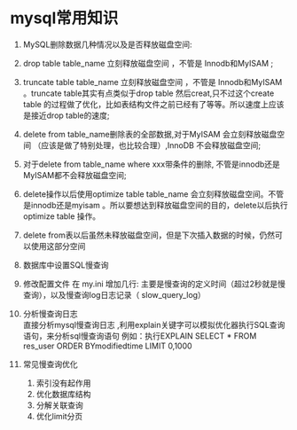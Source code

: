 # mysql常用知识
1. MySQL删除数据几种情况以及是否释放磁盘空间:
  1. drop table table_name 立刻释放磁盘空间 ，不管是 Innodb和MyISAM ;

  2. truncate table table_name 立刻释放磁盘空间 ，不管是 Innodb和MyISAM 。truncate table其实有点类似于drop table 然后creat,只不过这个create table 的过程做了优化，比如表结构文件之前已经有了等等。所以速度上应该是接近drop table的速度;

  3. delete from table_name删除表的全部数据,对于MyISAM 会立刻释放磁盘空间 （应该是做了特别处理，也比较合理）,InnoDB 不会释放磁盘空间;

  4. 对于delete from table_name where xxx带条件的删除, 不管是innodb还是MyISAM都不会释放磁盘空间;

  5. delete操作以后使用optimize table table_name 会立刻释放磁盘空间。不管是innodb还是myisam 。所以要想达到释放磁盘空间的目的，delete以后执行optimize table 操作。

  6. delete from表以后虽然未释放磁盘空间，但是下次插入数据的时候，仍然可以使用这部分空间


2. 数据库中设置SQL慢查询
  1. 修改配置文件  在 my.ini 增加几行:  主要是慢查询的定义时间（超过2秒就是慢查询），以及慢查询log日志记录（ slow_query_log）


  2. 分析慢查询日志         
       直接分析mysql慢查询日志 ,利用explain关键字可以模拟优化器执行SQL查询语句，来分析sql慢查询语句
      例如：执行EXPLAIN SELECT * FROM res_user ORDER BYmodifiedtime LIMIT 0,1000

  3. 常见慢查询优化
     1. 索引没有起作用
     2. 优化数据库结构
     3. 分解关联查询
     4. 优化limit分页
     